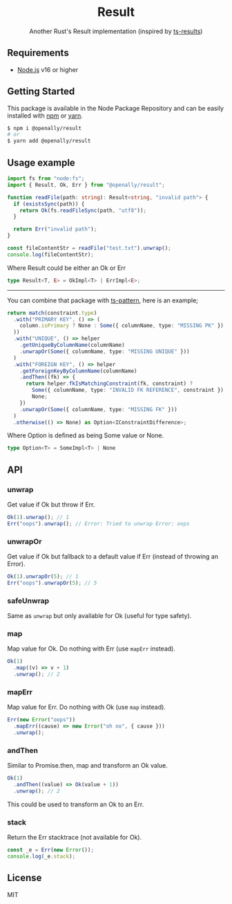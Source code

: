 <p align="center"><h1 align="center">
  Result
</h1>

<p align="center">
  Another Rust's Result implementation (inspired by <a href="https://github.com/vultix/ts-results">ts-results</a>)
</p>

## Requirements
- [Node.js](https://nodejs.org/en/) v16 or higher

## Getting Started

This package is available in the Node Package Repository and can be easily installed with [npm](https://docs.npmjs.com/getting-started/what-is-npm) or [yarn](https://yarnpkg.com).

```bash
$ npm i @openally/result
# or
$ yarn add @openally/result
```

## Usage example

```ts
import fs from "node:fs";
import { Result, Ok, Err } from "@openally/result";

function readFile(path: string): Result<string, "invalid path"> {
  if (existsSync(path)) {
    return Ok(fs.readFileSync(path, "utf8"));
  }

  return Err("invalid path");
}

const fileContentStr = readFile("test.txt").unwrap();
console.log(fileContentStr);
```

Where Result could be either an Ok or Err

```ts
type Result<T, E> = OkImpl<T> | ErrImpl<E>;
```

---

You can combine that package with [ts-pattern](https://github.com/gvergnaud/ts-pattern#readme), here is an example;

```ts
return match(constraint.type)
  .with("PRIMARY KEY", () => (
    column.isPrimary ? None : Some({ columnName, type: "MISSING PK" })
  ))
  .with("UNIQUE", () => helper
    .getUniqueByColumnName(columnName)
    .unwrapOr(Some({ columnName, type: "MISSING UNIQUE" }))
  )
  .with("FOREIGN KEY", () => helper
    .getForeignKeyByColumnName(columnName)
    .andThen((fk) => {
      return helper.fkIsMatchingConstraint(fk, constraint) ?
        Some({ columnName, type: "INVALID FK REFERENCE", constraint }) :
        None;
    })
    .unwrapOr(Some({ columnName, type: "MISSING FK" }))
  )
  .otherwise(() => None) as Option<IConstraintDifference>;
```

Where Option is defined as being Some value or None.

```ts
type Option<T> = SomeImpl<T> | None
```

## API

### unwrap
Get value if Ok but throw if Err.

```ts
Ok(1).unwrap(); // 1
Err("oops").unwrap(); // Error: Tried to unwrap Error: oops
```

### unwrapOr
Get value if Ok but fallback to a default value if Err (instead of throwing an Error).

```ts
Ok(1).unwrapOr(5); // 1
Err("oops").unwrapOr(5); // 5
```

### safeUnwrap
Same as `unwrap` but only available for Ok (useful for type safety).

### map
Map value for Ok. Do nothing with Err (use `mapErr` instead).

```ts
Ok(1)
  .map((v) => v + 1)
  .unwrap(); // 2
```

### mapErr
Map value for Err. Do nothing with Ok (use `map` instead).

```ts
Err(new Error("oops"))
  .mapErr((cause) => new Error("oh no", { cause }))
  .unwrap();
```

### andThen
Similar to Promise.then, map and transform an Ok value.

```ts
Ok(1)
  .andThen((value) => Ok(value + 1))
  .unwrap(); // 2
```

This could be used to transform an Ok to an Err.

### stack
Return the Err stacktrace (not available for Ok).

```ts
const _e = Err(new Error());
console.log(_e.stack);
```

## License
MIT
